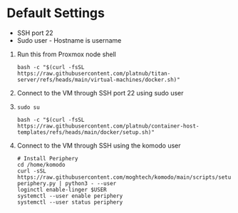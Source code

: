 # Default Settings
- SSH port 22
- Sudo user - Hostname is username

1. Run this from Proxmox node shell
    ```
    bash -c "$(curl -fsSL https://raw.githubusercontent.com/platnub/titan-server/refs/heads/main/virtual-machines/docker.sh)"
    ```
2. Connect to the VM through SSH port 22 using sudo user
3.  ```
    sudo su
    ```
    ```
    bash -c "$(curl -fsSL https://raw.githubusercontent.com/platnub/container-host-templates/refs/heads/main/docker/setup.sh)"
    ```
4. Connect to the VM through SSH using the komodo user
    ```
    # Install Periphery
    cd /home/komodo
    curl -sSL https://raw.githubusercontent.com/moghtech/komodo/main/scripts/setup-periphery.py | python3 - --user
    loginctl enable-linger $USER
    systemctl --user enable periphery
    systemctl --user status periphery
    ```
